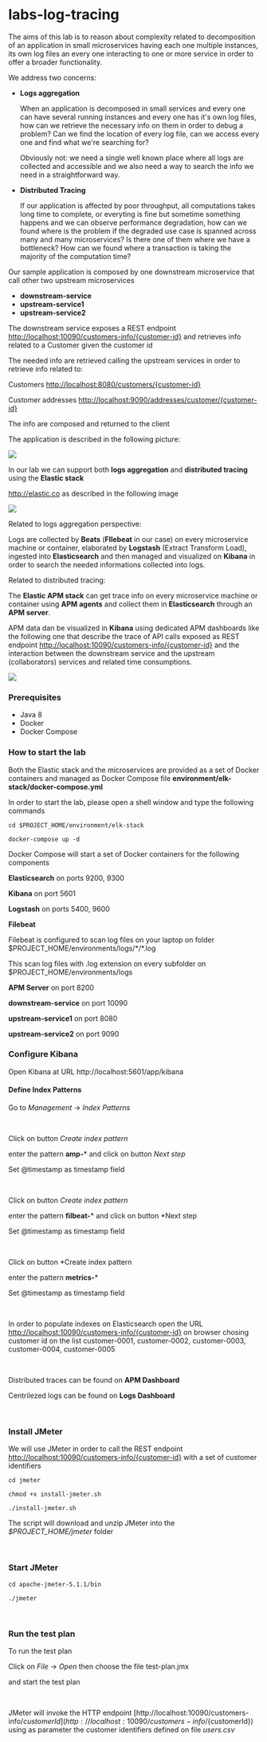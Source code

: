# labs-log-tracing

The aims of this lab is to reason about complexity related to decomposition of  an application in small microservices having each one multiple instances, its own log files an every one interacting to one or more service in order to offer a broader functionality.

We address two concerns:

- **Logs aggregation**

  When an application is decomposed in small services and every one can have several running instances and every one has it's own log files, how can we retrieve the necessary info on them in order to debug a problem? Can we find the location of every log file, can we access every one and find what we're searching for? 

  Obviously not: we need a single well known place where all logs are collected and accessible and we also need a way to search the info we need in a straightforward way.

  

- **Distributed Tracing**

  If our application is affected by poor throughput, all computations takes long time to complete, or everyting is fine but sometime something happens and we can observe performance degradation, how can we found where is the problem if the degraded use case is spanned across many and many microservices? Is there one of them where we have a bottleneck? How can we found where a transaction is taking the majority of the computation time?



Our sample application is composed by one downstream microservice that call other two upstream microservices

- **downstream-service**
- **upstream-service1**
- **upstream-service2**



The downstream service exposes a REST endpoint [http://localhost:10090/customers-info/{customer-id}](http://localhost:10090/customers-info/{customer-id}) and retrieves info related to a Customer given the customer id

The needed info are retrieved calling the upstream services in order to retrieve info related to:

Customers [http://localhost:8080/customers/{customer-id}](http://localhost:8080/customers/{customer-id})

Customer addresses [http://localhost:9090/addresses/customer/{customer-id}](http://localhost:9090/addresses/customer/{customer-id})



The info are composed and returned to the client

The application is described in the following picture:



![](docs/images/labs-log-tracing.png)



In our lab we can support both **logs aggregation** and **distributed tracing** using the **Elastic stack**

http://elastic.co as described in the following image



![](docs/images/elastic-stack-with-apm.png)

Related to logs aggregation perspective:

Logs are collected by **Beats** (**FIlebeat** in our case) on every microservice machine or container, elaborated by **Logstash** (Extract Transform Load), ingested into **Elasticsearch** and then managed and visualized on **Kibana** in order to search the needed informations collected into logs.



Related to distributed tracing:

The **Elastic APM stack** can get trace info on every microservice machine or container using **APM agents** and collect them in **Elasticsearch** through an **APM server**.

APM data dan be visualized in **Kibana** using dedicated APM dashboards like the following one that describe the trace of API calls exposed as REST endpoint [http://localhost:10090/customers-info/{customer-id}](http://localhost:10090/customers-info/{customer-id} )  and the interaction between the downstream service and the upstream (collaborators) services and related time consumptions.



![](docs/images/sample-app-tracing.png)

### Prerequisites

- Java 8
- Docker
- Docker Compose



### How to start the lab

Both the Elastic stack and the microservices are provided as a set of Docker containers and managed as Docker Compose file **environment/elk-stack/docker-compose.yml**

In order to start the lab, please open a shell window and type the following commands

`cd $PROJECT_HOME/environment/elk-stack`

`docker-compose up -d`



Docker Compose will start a set of Docker containers for the following components

**Elasticsearch** on ports 9200, 9300

**Kibana** on port 5601

**Logstash** on ports 5400, 9600



**Filebeat**

Filebeat is configured to scan log files on your laptop on folder $PROJECT_HOME/environments/logs/*/\*.log

This scan log files with .log extension on every subfolder on $PROJECT_HOME/environments/logs



**APM Server** on port 8200



**downstream-service** on port 10090

**upstream-service1** on port 8080

**upstream-service2** on port 9090



### Configure Kibana

Open Kibana at URL http://localhost:5601/app/kibana



#### Define Index Patterns

Go to *Management* -> *Index Patterns*



<br/>

Click on button *Create index pattern*

enter the pattern **amp-*** and click on button *Next step* 

Set @timestamp as timestamp field



<br/>

Click on button *Create index pattern*

enter the pattern **filbeat-*** and click on button *Next step

Set @timestamp as timestamp field



<br/>

Click on button *Create index pattern

enter the pattern **metrics-*** 

Set @timestamp as timestamp field



<br/>

In order to populate indexes on Elasticsearch open the URL  [http://localhost:10090/customers-info/{customer-id}](http://localhost:10090/customers-info/{customer-id} ) on browser chosing customer id on the list  customer-0001, customer-0002, customer-0003, customer-0004, customer-0005



<br/>

Distributed traces can be found on **APM Dashboard**

Centrilezed logs can be found on **Logs Dashboard**



<br/>

### Install JMeter

We will use JMeter in order to call the REST endpoint [http://localhost:10090/customers-info/{customer-id}](http://localhost:10090/customers-info/{customer-id} ) with a set of customer identifiers

```
cd jmeter

chmod +x install-jmeter.sh

./install-jmeter.sh
```



The script will download and unzip JMeter into the *$PROJECT_HOME/jmeter* folder



<br/>

### Start JMeter

```
cd apache-jmeter-5.1.1/bin

./jmeter
```



<br/>

### Run the test plan

To run the test plan

Click on *File* -> *Open* then choose the file test-plan.jmx

and start the test plan 

<br/>

JMeter will invoke the HTTP endpoint [http://localhost:10090/customers-info/${customerId}](http://localhost:10090/customers-info/${customerId}) using as parameter the customer identifiers defined on file *users.csv*
